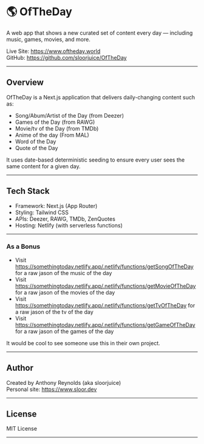 # 🌎 OfTheDay

A web app that shows a new curated set of content every day — including music, games, movies, and more.

Live Site: https://www.oftheday.world  
GitHub: https://github.com/sloorjuice/OfTheDay

---

## Overview

OfTheDay is a Next.js application that delivers daily-changing content such as:

- Song/Abum/Artist of the Day (from Deezer)
- Games of the Day (from RAWG)
- Movie/tv of the Day (from TMDb)
- Anime of the day (From MAL)
- Word of the Day
- Quote of the Day

It uses date-based deterministic seeding to ensure every user sees the same content for a given day.

---

## Tech Stack

- Framework: Next.js (App Router)
- Styling: Tailwind CSS
- APIs: Deezer, RAWG, TMDb, ZenQuotes
- Hosting: Netlify (with serverless functions)

---

### As a Bonus

- Visit https://somethingtoday.netlify.app/.netlify/functions/getSongOfTheDay for a raw jason of the music of the day
- Visit https://somethingtoday.netlify.app/.netlify/functions/getMovieOfTheDay for a raw jason of the movies of the day
- Visit https://somethingtoday.netlify.app/.netlify/functions/getTvOfTheDay for a raw jason of the tv of the day
- Visit https://somethingtoday.netlify.app/.netlify/functions/getGameOfTheDay for a raw jason of the games of the day

It would be cool to see someone use this in their own project.

---

## Author

Created by Anthony Reynolds (aka sloorjuice)  
Personal site: https://www.sloor.dev

---

## License

MIT License

---
